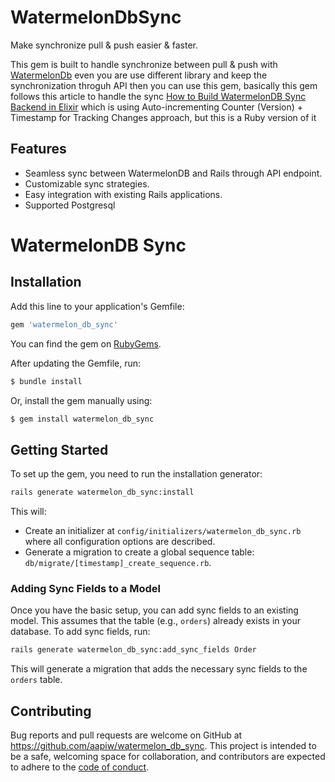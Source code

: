
# WatermelonDbSync

Make synchronize pull & push easier & faster.

This gem is built to handle synchronize between pull & push with [WatermelonDb](https://github.com/Nozbe/WatermelonDB) even you are use different library and keep the synchronization throguh API then you can use this gem, basically this gem follows this article to handle the sync [How to Build WatermelonDB Sync Backend in Elixir](https://fahri.id/posts/how-to-build-watermelondb-sync-backend-in-elixir) which is using Auto-incrementing Counter (Version) + Timestamp for Tracking Changes approach, but this is a Ruby version of it

## Features

- Seamless sync between WatermelonDB and Rails through API endpoint.
- Customizable sync strategies.
- Easy integration with existing Rails applications.
- Supported Postgresql


# WatermelonDB Sync

## Installation

Add this line to your application's Gemfile:

```ruby
gem 'watermelon_db_sync'
```

You can find the gem on [RubyGems](https://rubygems.org/gems/watermelon_db_sync).

After updating the Gemfile, run:

```bash
$ bundle install
```

Or, install the gem manually using:

```bash
$ gem install watermelon_db_sync
```

## Getting Started

To set up the gem, you need to run the installation generator:

```bash
rails generate watermelon_db_sync:install
```

This will:
- Create an initializer at `config/initializers/watermelon_db_sync.rb` where all configuration options are described.
- Generate a migration to create a global sequence table: `db/migrate/[timestamp]_create_sequence.rb`.

### Adding Sync Fields to a Model

Once you have the basic setup, you can add sync fields to an existing model. This assumes that the table (e.g., `orders`) already exists in your database. To add sync fields, run:

```bash
rails generate watermelon_db_sync:add_sync_fields Order
```

This will generate a migration that adds the necessary sync fields to the `orders` table.

## Contributing

Bug reports and pull requests are welcome on GitHub at https://github.com/aapiw/watermelon_db_sync. This project is intended to be a safe, welcoming space for collaboration, and contributors are expected to adhere to the [code of conduct](https://github.com/aapiw/watermelon_db_sync/blob/master/CODE_OF_CONDUCT.md).
